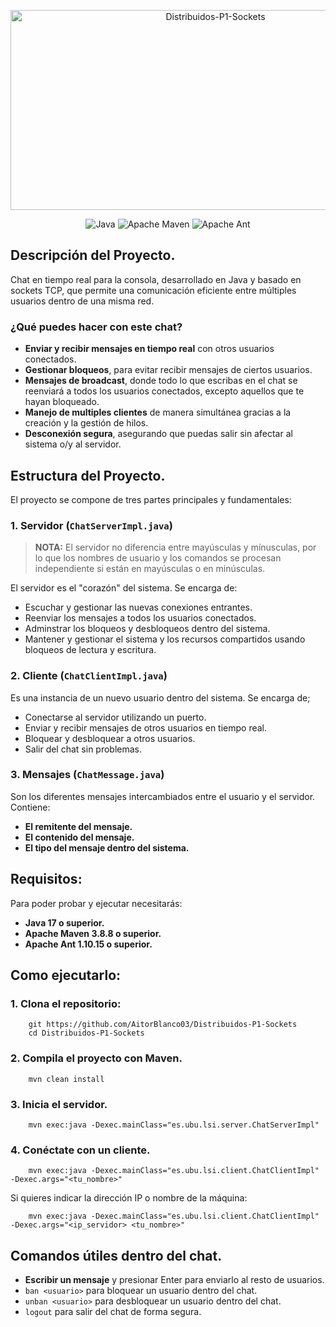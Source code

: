 <p align="center">
    <img src="https://socialify.git.ci/AitorBlanco03/Distribuidos-P1-Sockets/image?font=Raleway&language=1&logo=https%3A%2F%2Fcdn-icons-png.freepik.com%2F512%2F9866%2F9866722.png&name=1&owner=1&pattern=Signal&theme=Auto" alt="Distribuidos-P1-Sockets" width="640" height="320" />
</p>

<p align="center">
  <img src="https://img.shields.io/badge/java-%23ED8B00.svg?style=for-the-badge&amp;logo=openjdk&amp;logoColor=white" alt="Java">
  <img src="https://img.shields.io/badge/Apache%20Maven-C71A36?style=for-the-badge&amp;logo=Apache%20Maven&amp;logoColor=white" alt="Apache Maven">
  <img src="https://img.shields.io/badge/Apache%20Ant-A81C7D?style=for-the-badge&amp;logo=Apache%20Ant&amp;logoColor=white" alt="Apache Ant">
</p>

## Descripción del Proyecto.

Chat en tiempo real para la consola, desarrollado en Java y basado en sockets TCP, que permite una comunicación eficiente entre múltiples usuarios dentro de una misma red.

### ¿Qué puedes hacer con este chat?

* **Enviar y recibir mensajes en tiempo real** con otros usuarios conectados.
* **Gestionar bloqueos**, para evitar recibir mensajes de ciertos usuarios.
* **Mensajes de broadcast**, donde todo lo que escribas en el chat se reenviará a todos los usuarios conectados, excepto aquellos que te hayan bloqueado.
* **Manejo de multiples clientes** de manera simultánea gracias a la creación y la gestión de hilos.
* **Desconexión segura**, asegurando que puedas salir sin afectar al sistema o/y al servidor.

## Estructura del Proyecto.

El proyecto se compone de tres partes principales y fundamentales:

### 1. Servidor (`ChatServerImpl.java`)

> **NOTA:** El servidor no diferencia entre mayúsculas y mínusculas, por lo que los nombres de usuario y los comandos se procesan independiente si están en mayúsculas o en minúsculas.

El servidor es el "corazón" del sistema. Se encarga de:

* Escuchar y gestionar las nuevas conexiones entrantes.
* Reenviar los mensajes a todos los usuarios conectados.
* Adminstrar los bloqueos y desbloqueos dentro del sistema.
* Mantener y gestionar el sistema y los recursos compartidos usando bloqueos de lectura y escritura.

### 2. Cliente (`ChatClientImpl.java`)

Es una instancia de un nuevo usuario dentro del sistema. Se encarga de;

* Conectarse al servidor utilizando un puerto.
* Enviar y recibir mensajes de otros usuarios en tiempo real.
* Bloquear y desbloquear a otros usuarios.
* Salir del chat sin problemas.

### 3. Mensajes (`ChatMessage.java`)

Son los diferentes mensajes intercambiados entre el usuario y el servidor. Contiene:

* **El remitente del mensaje.**
* **El contenido del mensaje.**
* **El tipo del mensaje dentro del sistema.**

## Requisitos:

Para poder probar y ejecutar necesitarás:

* **Java 17 o superior.**
* **Apache Maven 3.8.8 o superior.**
* **Apache Ant 1.10.15 o superior.**

## Como ejecutarlo:

### 1. Clona el repositorio:

```
    git https://github.com/AitorBlanco03/Distribuidos-P1-Sockets
    cd Distribuidos-P1-Sockets
```

### 2. Compila el proyecto con Maven.

```
    mvn clean install
```

### 3. Inicia el servidor.

```
    mvn exec:java -Dexec.mainClass="es.ubu.lsi.server.ChatServerImpl"
```

### 4. Conéctate con un cliente.

```
    mvn exec:java -Dexec.mainClass="es.ubu.lsi.client.ChatClientImpl" -Dexec.args="<tu_nombre>"
```

Si quieres indicar la dirección IP o nombre de la máquina:

```
    mvn exec:java -Dexec.mainClass="es.ubu.lsi.client.ChatClientImpl" -Dexec.args="<ip_servidor> <tu_nombre>"
```

## Comandos útiles dentro del chat.

* **Escribir un mensaje** y presionar Enter para enviarlo al resto de usuarios.
* `ban <usuario>` para bloquear un usuario dentro del chat.
* `unban <usuario>` para desbloquear un usuario dentro del chat.
* `logout` para salir del chat de forma segura.